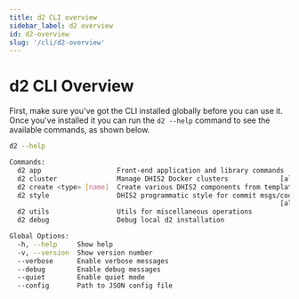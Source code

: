 ```yaml
---
title: d2 CLI overview
sidebar_label: d2 overview
id: d2-overview
slug: '/cli/d2-overview'
---
```


# d2 CLI Overview

First, make sure you've got the CLI installed globally before you can use it. Once you've installed it you can run the `d2 --help` command to see the available commands, as shown below.

```sh
d2 --help
```

```sh
Commands:
  d2 app                   Front-end application and library commands
  d2 cluster               Manage DHIS2 Docker clusters             [aliases: c]
  d2 create <type> [name]  Create various DHIS2 components from templates
  d2 style                 DHIS2 programmatic style for commit msgs/code
                                                                    [aliases: s]
  d2 utils                 Utils for miscellaneous operations
  d2 debug                 Debug local d2 installation

Global Options:
  -h, --help     Show help                                             [boolean]
  -v, --version  Show version number                                   [boolean]
  --verbose      Enable verbose messages                               [boolean]
  --debug        Enable debug messages                                 [boolean]
  --quiet        Enable quiet mode                                     [boolean]
  --config       Path to JSON config file
```
